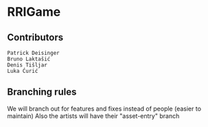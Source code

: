 # RRIGame

## Contributors
	Patrick Deisinger
	Bruno Laktašić
	Denis Tišljar
	Luka Ćurić

<description>

## Branching rules
We will branch out for features and fixes instead of people (easier to maintain)
Also the artists will have their "asset-entry" branch
